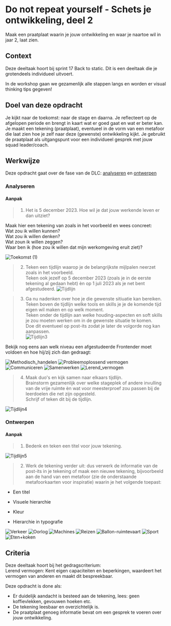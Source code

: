 
# Do not repeat yourself - Schets je ontwikkeling, deel 2

Maak een praatplaat waarin je jouw ontwikkeling en waar je naartoe wil in jaar 2, laat zien.

## Context

Deze deeltaak hoort bij sprint 17 Back to static. 
Dit is een deeltaak die je grotendeels individueel uitvoert.

In de workshop gaan we gezamenlijk alle stappen langs en worden er visual thinking tips gegeven!


## Doel van deze opdracht

Je kijkt naar de toekomst: naar de stage en daarna. Je reflecteert op de afgelopen periode en brengt in kaart wat er goed gaat en wat er beter kan.
Je maakt een tekening (praatplaat), eventueel in de vorm van een metafoor die laat zien hoe je zelf naar deze (gewenste) ontwikkeling kijkt.
Je gebruikt de praatplaat als uitgangspunt voor een individueel gesprek met jouw squad leader/coach.


## Werkwijze


Deze opdracht gaat over de fase van de DLC: [analyseren](#analyseren) en [ontwerpen](#ontwerpen)

### Analyseren

#### Aanpak

> 1. Het is 5 december 2023.
Hoe wil je dat jouw werkende leven er dan uitziet?

Maak hier een tekening van zoals in het voorbeeld en wees concreet:  
Wat zou ik willen kunnen?  
Wat zou ik willen denken?  
Wat zoun ik willen zeggen?  
Waar ben ik (hoe zou ik willen dat mijn werkomgeving eruit ziet)?  

![Toekomst (1)](https://user-images.githubusercontent.com/55133339/205493929-63a1f682-2e75-46ac-bfdd-aafe67cd65f3.png)



> 2. Teken een tijdlijn waarop je de belangrijkste mijlpalen neerzet zoals in het voorbeeld.  
Teken ook jezelf op 5 december 2023 (zoals je in de eerste tekening al gedaan hebt) èn op 1 juli 2023 als je net bent afgestudeerd.
![Tijdlijn](https://user-images.githubusercontent.com/55133339/205494311-34cad56b-5362-4110-9c32-0781dc2d7e5f.png)


> 3. Ga nu nadenken over hoe je die gewenste sitiuatie kan bereiken.   
Teken boven de tijdlijn welke tools en skills je je de komende tijd eigen wil maken en op welk moment.  
Teken onder de tijdlijn aan welke houding-aspecten en soft skills je zou moeten werken om in de gewenste situatie te komen.  
Doe dit eventueel op post-its zodat je later de volgorde nog kan aanpassen.  
![Tijdlijn3](https://user-images.githubusercontent.com/55133339/205495504-a32f77a6-6093-4b8f-b9c9-7b7e357a7c02.png)


Bekijk nog eens aan welk niveau een afgestudeerde Frontender moet voldoen en hoe hij/zij zich dan gedraagt:  

![Methodisch_handelen](https://user-images.githubusercontent.com/55133339/205495182-10d1be81-e6a5-4b98-be73-2ebf64cf765b.png)
![Probleemoplossend vermogen](https://user-images.githubusercontent.com/55133339/205495187-a8d1c8f0-73db-4e59-90ad-5f72b070ff62.png)
![Communiceren](https://user-images.githubusercontent.com/55133339/205495188-5605701c-56ed-4586-bd93-24ce8e1b64fe.png)
![Samenwerken](https://user-images.githubusercontent.com/55133339/205495189-6ab903f9-4e01-42ab-8851-d8336271fa51.png)
![Lerend_vermogen](https://user-images.githubusercontent.com/55133339/205495190-44e40c9d-e8d9-471c-92b6-4791c941acfd.png)

> 4. Maak duo's en kijk samen naar elkaars tijdlijn.  
Brainstorm gezamenlijk over welke stageplek of andere invulling van de vrije ruimte èn wat voor meesterproef zou passen bij de leerdoelen die net zijn opgesteld.  
Schrijf of teken dit bij de tijdlijn.  


![Tijdlijn4](https://user-images.githubusercontent.com/55133339/205496024-1ce94941-e9d6-4a7b-9448-2da631e3bdba.png)



### Ontwerpen

#### Aanpak

> 1. Bedenk en teken een titel voor jouw tekening.  

![Tijdlijn5](https://user-images.githubusercontent.com/55133339/205496335-9cf17502-ee8b-4cba-a057-688e579a6fb7.png)

> 2. Werk de tekening verder uit: dus verwerk de informatie van de post-its in je tekening of maak een nieuwe tekening, bijvoorbeeld aan de hand van een metafoor (zie de onderstaande metafoorkaarten voor inspiratie) waarin je het volgende toepast:  

- Een titel

- Visuele hierarchie

- Kleur

- Hierarchie in typografie




![Verkeer](https://user-images.githubusercontent.com/55133339/200644418-d5565f82-81bf-4a51-a242-9740d09f7b8f.jpg)
![Oorlog](https://user-images.githubusercontent.com/55133339/200644423-e76cfb37-a7a3-44e5-9909-48583bc024a0.jpg)
![Machines](https://user-images.githubusercontent.com/55133339/200644426-7360eeb0-5b83-4b30-becf-78b7991c3a86.jpg)
![Reizen](https://user-images.githubusercontent.com/55133339/200644427-aa4e9afe-7d50-4d25-b19b-d960791d0201.jpg)
![Ballon-ruimtevaart](https://user-images.githubusercontent.com/55133339/200644436-c1af45a0-a2d2-439e-990b-13c2186c2940.jpg)
![Sport](https://user-images.githubusercontent.com/55133339/200644442-83c4311d-fd56-44d5-b2cb-7eea89ab311a.jpg)
![Eten+koken](https://user-images.githubusercontent.com/55133339/200650123-ce8e0927-831f-4bef-a00b-92605576c556.jpg)






## Criteria


Deze deeltaak hoort bij het gedragscriterium:  
Lerend vermogen: Kent eigen capaciteiten en beperkingen, waardeert het vermogen van anderen en maakt dit bespreekbaar.

Deze opdracht is done als:

- Er duidelijk aandacht is besteed aan de tekening, lees: geen koffievlekken, gevouwen hoeken etc.
- De tekening leesbaar en overzichtelijk is.
- De praatplaat genoeg informatie bevat om een gesprek te voeren over jouw ontwikkeling.
